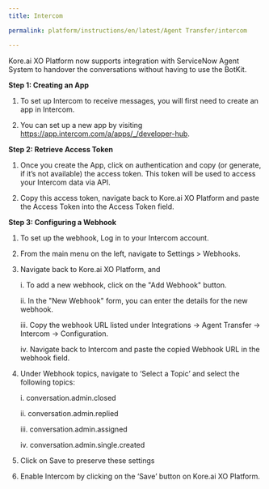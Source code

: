 ```yaml
---
title: Intercom

permalink: platform/instructions/en/latest/Agent Transfer/intercom

---
```

Kore.ai XO Platform now supports integration with ServiceNow Agent System to handover the conversations without having to use the BotKit.

<container>

**Step 1: Creating an App**

1. To set up Intercom to receive messages, you will first need to create an app in Intercom. 
 
2. You can set up a new app by visiting https://app.intercom.com/a/apps/_/developer-hub.

</container>

<container>

**Step 2: Retrieve Access Token**

1. Once you create the App, click on authentication and copy (or generate, if it’s not available) the access token. This token will be used to access your Intercom data via API.
 
2. Copy this access token, navigate back to Kore.ai XO Platform and paste the Access Token into the Access Token field.
 
</container>

<container>
 
**Step 3: Configuring a Webhook**
 
1. To set up the webhook, Log in to your Intercom account.

2. From the main menu on the left, navigate to Settings > Webhooks.
 
3. Navigate back to Kore.ai XO Platform, and
 
   i.   To add a new webhook, click on the "Add Webhook" button.
 
   ii.  In the "New Webhook" form, you can enter the details for the new webhook.
 
   iii. Copy the webhook URL listed under Integrations → Agent Transfer → Intercom → Configuration.
 
    iv. Navigate back to Intercom and paste the copied Webhook URL in the webhook field.
 
4. Under Webhook topics, navigate to ‘Select a Topic’ and select the following topics:
 
   i.   conversation.admin.closed
 
   ii.  conversation.admin.replied
 
   iii. conversation.admin.assigned
 
   iv.  conversation.admin.single.created
 
5. Click on Save to preserve these settings

6. Enable Intercom by clicking on the ‘Save’ button on Kore.ai XO Platform.

</container>
